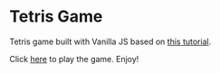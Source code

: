 # Tetris Game

Tetris game built with Vanilla JS based on <a href="https://www.youtube.com/watch?v=H2aW5V46khA" target="_blank">this tutorial</a>.

Click <a href="https://joannabochynska.github.io/tetrisvanillajs/" target="_blank">here</a> to play the game. Enjoy!
